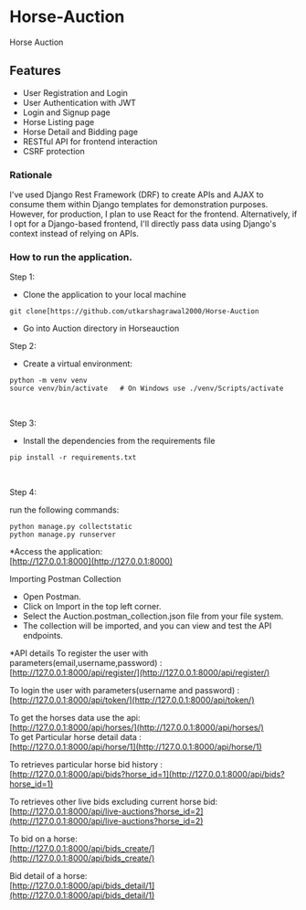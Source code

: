 # Horse-Auction
Horse Auction


## Features

- User Registration and Login
- User Authentication with JWT
- Login and Signup page
- Horse Listing page
- Horse Detail and Bidding page 
- RESTful API for frontend interaction
- CSRF protection

### Rationale

I've used Django Rest Framework (DRF) to create APIs and AJAX to consume them within Django templates for demonstration purposes. However, for production, I plan to use React for the frontend. Alternatively, if I opt for a Django-based frontend, I'll directly pass data using Django's context instead of relying on APIs.


### How to run the application.

Step 1:

* Clone the application to your local machine
 ```
git clone[https://github.com/utkarshagrawal2000/Horse-Auction
```
* Go into Auction directory in Horseauction

Step 2:

* Create a virtual environment:

``` 
python -m venv venv
source venv/bin/activate   # On Windows use ./venv/Scripts/activate
```
<br>

Step 3:
* Install the dependencies from the requirements file

```
pip install -r requirements.txt
```
<br>

Step 4:

run the following commands:

```
python manage.py collectstatic
python manage.py runserver
```

*Access the application:
<br>
[http://127.0.0.1:8000](http://127.0.0.1:8000)

Importing Postman Collection

- Open Postman.
- Click on Import in the top left corner.
- Select the Auction.postman_collection.json file from your file system.
- The collection will be imported, and you can view and test the API endpoints.


*API details
To register the user with parameters(email,username,password) :
<br>
[http://127.0.0.1:8000/api/register/](http://127.0.0.1:8000/api/register/)

To login the user with parameters(username and password) :
<br>
[http://127.0.0.1:8000/api/token/](http://127.0.0.1:8000/api/token/)


To get the horses data use the api:
<br>
[http://127.0.0.1:8000/api/horses/](http://127.0.0.1:8000/api/horses/)
<br>
To get Particular horse detail data :
<br>
[http://127.0.0.1:8000/api/horse/1](http://127.0.0.1:8000/api/horse/1)

To retrieves particular horse bid history :
<br>
[http://127.0.0.1:8000/api/bids?horse_id=1](http://127.0.0.1:8000/api/bids?horse_id=1)

To retrieves other live bids excluding current horse bid:
<br>
[http://127.0.0.1:8000/api/live-auctions?horse_id=2](http://127.0.0.1:8000/api/live-auctions?horse_id=2)

To bid on a horse:
<br>
[http://127.0.0.1:8000/api/bids_create/](http://127.0.0.1:8000/api/bids_create/)

Bid detail of a horse:
<br>
[http://127.0.0.1:8000/api/bids_detail/1](http://127.0.0.1:8000/api/bids_detail/1)
<br>




